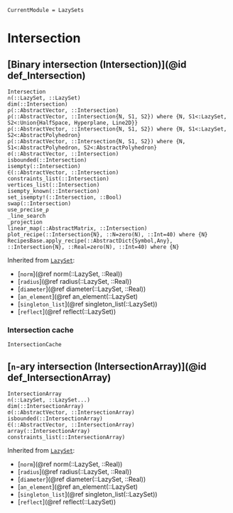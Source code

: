 ```@meta
CurrentModule = LazySets
```

# Intersection

## [Binary intersection (Intersection)](@id def_Intersection)

```@docs
Intersection
∩(::LazySet, ::LazySet)
dim(::Intersection)
ρ(::AbstractVector, ::Intersection)
ρ(::AbstractVector, ::Intersection{N, S1, S2}) where {N, S1<:LazySet, S2<:Union{HalfSpace, Hyperplane, Line2D}}
ρ(::AbstractVector, ::Intersection{N, S1, S2}) where {N, S1<:LazySet, S2<:AbstractPolyhedron}
ρ(::AbstractVector, ::Intersection{N, S1, S2}) where {N, S1<:AbstractPolyhedron, S2<:AbstractPolyhedron}
σ(::AbstractVector, ::Intersection)
isbounded(::Intersection)
isempty(::Intersection)
∈(::AbstractVector, ::Intersection)
constraints_list(::Intersection)
vertices_list(::Intersection)
isempty_known(::Intersection)
set_isempty!(::Intersection, ::Bool)
swap(::Intersection)
use_precise_ρ
_line_search
_projection
linear_map(::AbstractMatrix, ::Intersection)
plot_recipe(::Intersection{N}, ::N=zero(N), ::Int=40) where {N}
RecipesBase.apply_recipe(::AbstractDict{Symbol,Any}, ::Intersection{N}, ::Real=zero(N), ::Int=40) where {N}
```

Inherited from [`LazySet`](@ref):
* [`norm`](@ref norm(::LazySet, ::Real))
* [`radius`](@ref radius(::LazySet, ::Real))
* [`diameter`](@ref diameter(::LazySet, ::Real))
* [`an_element`](@ref an_element(::LazySet)
* [`singleton_list`](@ref singleton_list(::LazySet))
* [`reflect`](@ref reflect(::LazySet))

### Intersection cache

```@docs
IntersectionCache
```

## [``n``-ary intersection (IntersectionArray)](@id def_IntersectionArray)

```@docs
IntersectionArray
∩(::LazySet, ::LazySet...)
dim(::IntersectionArray)
σ(::AbstractVector, ::IntersectionArray)
isbounded(::IntersectionArray)
∈(::AbstractVector, ::IntersectionArray)
array(::IntersectionArray)
constraints_list(::IntersectionArray)
```
Inherited from [`LazySet`](@ref):
* [`norm`](@ref norm(::LazySet, ::Real))
* [`radius`](@ref radius(::LazySet, ::Real))
* [`diameter`](@ref diameter(::LazySet, ::Real))
* [`an_element`](@ref an_element(::LazySet)
* [`singleton_list`](@ref singleton_list(::LazySet))
* [`reflect`](@ref reflect(::LazySet))
